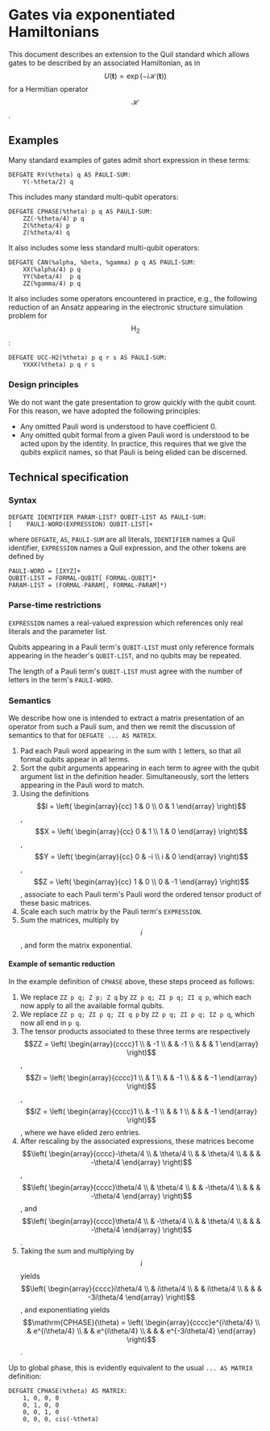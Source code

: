 # Gates via exponentiated Hamiltonians

This document describes an extension to the Quil standard which allows gates to be described by an associated Hamiltonian, as in $$U(\mathbf t) = \exp(-i \mathcal H(\mathbf t))$$ for a Hermitian operator $$\mathcal H$$.

## Examples

Many standard examples of gates admit short expression in these terms:

```
DEFGATE RY(%theta) q AS PAULI-SUM:
    Y(-%theta/2) q
```

This includes many standard multi-qubit operators:

```
DEFGATE CPHASE(%theta) p q AS PAULI-SUM:
    ZZ(-%theta/4) p q
    Z(%theta/4) p
    Z(%theta/4) q
```

It also includes some less standard multi-qubit operators:

```
DEFGATE CAN(%alpha, %beta, %gamma) p q AS PAULI-SUM:
    XX(%alpha/4) p q
    YY(%beta/4)  p q
    ZZ(%gamma/4) p q
```

It also includes some operators encountered in practice, e.g., the following reduction of an Ansatz appearing in the electronic structure simulation problem for $$\mathrm H_2$$:

```
DEFGATE UCC-H2(%theta) p q r s AS PAULI-SUM:
    YXXX(%theta) p q r s
```

### Design principles

We do not want the gate presentation to grow quickly with the qubit count. For this reason, we have adopted the following principles:

* Any omitted Pauli word is understood to have coefficient 0.
* Any omitted qubit formal from a given Pauli word is understood to be acted upon by the identity.  In practice, this requires that we give the qubits explicit names, so that Pauli is being elided can be discerned.

## Technical specification

### Syntax

```
DEFGATE IDENTIFIER PARAM-LIST? QUBIT-LIST AS PAULI-SUM:
[    PAULI-WORD(EXPRESSION) QUBIT-LIST]+
```
where `DEFGATE`, `AS`, `PAULI-SUM` are all literals, `IDENTIFIER` names a Quil identifier, `EXPRESSION` names a Quil expression, and the other tokens are defined by

```
PAULI-WORD = [IXYZ]+
QUBIT-LIST = FORMAL-QUBIT[ FORMAL-QUBIT]*
PARAM-LIST = (FORMAL-PARAM[, FORMAL-PARAM]*)
```

### Parse-time restrictions

`EXPRESSION` names a real-valued expression which references only real literals and the parameter list.

Qubits appearing in a Pauli term's `QUBIT-LIST` must only reference formals appearing in the header's `QUBIT-LIST`, and no qubits may be repeated.

The length of a Pauli term's `QUBIT-LIST` must agree with the number of letters in the term's `PAULI-WORD`.

### Semantics

We describe how one is intended to extract a matrix presentation of an operator from such a Pauli sum, and then we remit the discussion of semantics to that for `DEFGATE ... AS MATRIX`.

1. Pad each Pauli word appearing in the sum with `I` letters, so that all formal qubits appear in all terms.
2. Sort the qubit arguments appearing in each term to agree with the qubit argument list in the definition header. Simultaneously, sort the letters appearing in the Pauli word to match.
3. Using the definitions $$I = \left( \begin{array}{cc} 1 & 0 \\ 0 & 1 \end{array} \right)$$, $$X = \left( \begin{array}{cc} 0 & 1 \\ 1 & 0 \end{array} \right)$$, $$Y = \left( \begin{array}{cc} 0 & -i \\ i & 0 \end{array} \right)$$, $$Z = \left( \begin{array}{cc} 1 & 0 \\ 0 & -1 \end{array} \right)$$, associate to each Pauli term's Pauli word the ordered tensor product of these basic matrices.
4. Scale each such matrix by the Pauli term's `EXPRESSION`.
5. Sum the matrices, multiply by $$i$$, and form the matrix exponential.

#### Example of semantic reduction

In the example definition of `CPHASE` above, these steps proceed as follows:

1. We replace `ZZ p q; Z p; Z q` by `ZZ p q; ZI p q; ZI q p`, which each now apply to all the available formal qubits.
2. We replace `ZZ p q; ZI p q; ZI q p` by `ZZ p q; ZI p q; IZ p q`, which now all end in `p q`.
3. The tensor products associated to these three terms are respectively $$ZZ = \left( \begin{array}{cccc}1 \\ & -1 \\ & & -1 \\ & & & 1 \end{array} \right)$$, $$ZI = \left( \begin{array}{cccc}1 \\ & 1 \\ & & -1 \\ & & & -1 \end{array} \right)$$, $$IZ = \left( \begin{array}{cccc}1 \\ & -1 \\ & & 1 \\ & & & -1 \end{array} \right)$$, where we have elided zero entries.
4. After rescaling by the associated expressions, these matrices become $$\left( \begin{array}{cccc}-\theta/4 \\ & \theta/4 \\ & & \theta/4 \\ & & & -\theta/4 \end{array} \right)$$, $$\left( \begin{array}{cccc}\theta/4 \\ & \theta/4 \\ & & -\theta/4 \\ & & & -\theta/4 \end{array} \right)$$, and $$\left( \begin{array}{cccc}\theta/4 \\ & -\theta/4 \\ & & \theta/4 \\ & & & -\theta/4 \end{array} \right)$$.
5. Taking the sum and multiplying by $$i$$ yields $$\left( \begin{array}{cccc}i\theta/4 \\ & i\theta/4 \\ & & i\theta/4 \\ & & & -3i\theta/4 \end{array} \right)$$, and exponentiating yields $$\mathrm{CPHASE}(\theta) = \left( \begin{array}{cccc}e^{i\theta/4} \\ & e^{i\theta/4} \\ & & e^{i\theta/4} \\ & & & e^{-3i\theta/4} \end{array} \right)$$.

Up to global phase, this is evidently equivalent to the usual `... AS MATRIX` definition:

```
DEFGATE CPHASE(%theta) AS MATRIX:
    1, 0, 0, 0
    0, 1, 0, 0
    0, 0, 1, 0
    0, 0, 0, cis(-%theta)
```